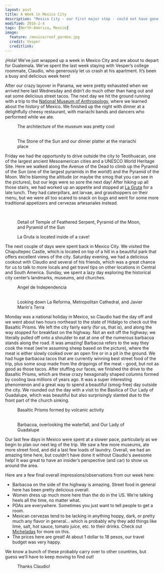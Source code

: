 ```yaml
---
layout: post
title: A Week in Mexico City
description: "Mexico City - our first major stop - could not have gone better."
modified: 2016-2-4
tags: [North-America, Mexico]
image:
  feature: /mexico/roof_garden.jpg
  credit: Vesper
  creditlink:
---
```


¡Hola! We’ve just wrapped up a week in Mexico City and are about to depart for Guatemala. We’ve spent the last week staying with Vesper’s college roommate, Claudio, who generously let us crash at his apartment. It’s been a busy and delicious week here! 

After our crazy layover in Panama, we were pretty exhausted when we arrived here last Wednesday and didn’t do much other than hang out and eat some delicious street tacos. The next day we hit the ground running with a trip to the [National Museum of Anthropology](http://www.mna.inah.gob.mx/index.html), where we learned about the history of Mexico. We finished up the night with dinner at a delightfully cheesy restaurant, with mariachi bands and dancers who performed while we ate.
<figure>
    <a href="/images/mexico/museum_architecture.jpg"><img src="/images/mexico/museum_architecture.jpg" alt=""></a>
    <figcaption>The architecture of the museum was pretty cool</figcaption>
</figure>
<figure class="half">
    <a href="/images/mexico/stone_of_the_sun.jpg"><img src="/images/mexico/stone_of_the_sun.jpg" alt=""></a>
    <a href="/images/mexico/dinner_platter.jpg"><img src="/images/mexico/dinner_platter.jpg" alt=""></a>
    <figcaption>The Stone of the Sun and our dinner platter at the mariachi place</figcaption>
</figure>

Friday we had the opportunity to drive outside the city to Teotihuacan, one of the largest ancient Mesoamerican cities and a UNESCO World Heritage Site. Here we walked along the Avenue of the Dead to climb up the Pyramid of the Sun (one of the largest pyramids in the world!) and the Pyramid of the Moon. We’re blaming the altitude (or maybe the smog that you can see in the pictures), but our legs were so sore the next day! After hiking up all those stairs, we had worked up an appetite and stopped at [La Gruta](http://lagruta.mx/index_en.php) for a late lunch. They had caterpillars, ant larvae, and grasshoppers on their menu, but we were all too scared to snack on bugs and went for some more traditional appetizers and cervezas artesanales instead.
<figure>
    <a href="/images/mexico/pyramids_pano.jpg"><img src="/images/mexico/pyramids_pano.jpg" alt=""></a>
</figure>

<figure class="third">
    <a href="/images/mexico/feathered_serpent_detail.jpg"><img src="/images/mexico/feathered_serpent_detail.jpg" alt=""></a>
    <a href="/images/mexico/pyramid_of_the_moon.jpg"><img src="/images/mexico/pyramid_of_the_moon.jpg" alt=""></a>
    <a href="/images/mexico/sun_and_moon_from_far.jpg"><img src="/images/mexico/sun_and_moon_from_far.jpg" alt=""></a>
    <figcaption>Detail of Temple of Feathered Serpent, Pyramid of the Moon, and Pyramid of the Sun</figcaption>
</figure>

<figure>
    <a href="/images/mexico/la_gruta.jpg"><img src="/images/mexico/la_gruta.jpg" alt=""></a>
    <figcaption>La Gruta is located inside of a cave!</figcaption>
</figure>

The next couple of days were spent back in Mexico City. We visited the Chapultepec Castle, which is located on top of a hill in a beautiful park that offers excellent views of the city. Saturday evening, we had a delicious cookout with Claudio and several of his friends, which was a great chance for us to talk to more locals and get travel tips on other locations in Central and South America. Sunday, we spent a lazy day exploring the historical city center’s landmarks, museums, and churches.
<figure>
    <a href="/images/mexico/angel_of_independence.jpg"><img src="/images/mexico/angel_of_independence.jpg" alt=""></a>
    <figcaption>Angel de Independencia</figcaption>
</figure>
<figure class="third">
    <a href="/images/mexico/down_la_reforma.jpg"><img src="/images/mexico/down_la_reforma.jpg" alt=""></a>
    <a href="/images/mexico/mexico_city_metropolitan_cathedral.jpg"><img src="/images/mexico/mexico_city_metropolitan_cathedral.jpg" alt=""></a>
    <a href="/images/mexico/javier_marin_terra.jpg"><img src="/images/mexico/javier_marin_terra.jpg" alt=""></a>
    <figcaption>Looking down La Reforma, Metropolitan Cathedral, and Javier Marín's Terra</figcaption>
</figure>

Monday was a national holiday in Mexico, so Claudio had the day off and we went about two hours northeast to the state of Hidalgo to check out the Basaltic Prisms. We left the city fairly early (for us, that is), and along the way stopped for breakfast on the highway. Not an exit off the highway; we literally pulled off onto a shoulder to eat at one of the numerous barbacoa stands along the road. It was amazing! Barbacoa refers to the way they cook the meat (we’re assuming sheep based on the picture), where the meat is either slowly cooked over an open fire or in a pit in the ground. We had huge barbacoa tacos that are currently winning best street food of the trip, plus some soup made from the drippings of the meat - good, but not as good as those tacos. After stuffing our faces, we finished the drive to the Basaltic Prisms, which are these crazy hexagonally shaped columns formed by cooling lava millions of years ago. It was a super interesting phenomenon and a great way to spend a beautiful (smog-free) day outside the city. We rounded out the day with a visit to the Basilica of Our Lady of Guadalupe, which was beautiful but also surprisingly slanted due to the front part of the church sinking.
<figure>
    <a href="/images/mexico/basaltic_prisms.jpg"><img src="/images/mexico/basaltic_prisms.jpg" alt=""></a>
    <figcaption>Basaltic Prisms formed by volcanic activity</figcaption>
</figure>
<figure class="third">
    <a href="/images/mexico/barbacoa.jpg"><img src="/images/mexico/barbacoa.jpg" alt=""></a>
    <a href="/images/mexico/overlook.jpg"><img src="/images/mexico/overlook.jpg" alt=""></a>
    <a href="/images/mexico/our_lady_guadalupe.jpg"><img src="/images/mexico/our_lady_guadalupe.jpg" alt=""></a>
    <figcaption>Barbacoa, overlooking the waterfall, and Our Lady of Guadalupe</figcaption>
</figure>

Our last few days in Mexico were spent at a slower pace, particularly as we begin to plan our next leg of the trip. We saw a few more museums, ate more street food, and did a last few loads of laundry. Overall, we had an amazing time here, but couldn’t have done it without Claudio's awesome help! It was great to have an insider’s perspective (and car) to show us around the area.

Here are a few final overall impressions/observations from our week here:

- Barbacoa on the side of the highway is amazing. Street food in general here has been pretty delicious overall.
- Women dress up much more here than the do in the US. We’re talking heels all the time, no matter what. 
- PDAs are everywhere. Sometimes you just want to tell people to get a room.
- Mexican cervezas tend to be lacking in anything hoppy, dark, or pretty much any flavor in general... which is probably why they add things like lime, salt, hot sauce, tomato juice, etc. to their drinks. Check out [Micheladas](https://en.wikipedia.org/wiki/Michelada) for more on this.
- The prices here are great! At about 1 dollar to 18 pesos, our travel budget was very happy.

We know a bunch of these probably carry over to other countries, but guess we’ll have to keep moving to find out!

<figure>
    <a href="/images/mexico/claudio_laura_vesper.jpg"><img src="/images/mexico/claudio_laura_vesper.jpg" alt=""></a>
    <figcaption>Thanks Claudio!</figcaption>
</figure>
